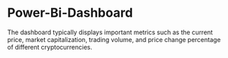 # Power-Bi-Dashboard
The dashboard typically displays important metrics such as the current price, market capitalization, trading volume, and price change percentage of different cryptocurrencies.
